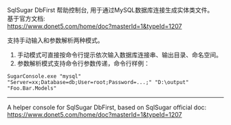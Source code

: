 SqlSugar DbFirst 帮助控制台, 用于通过MySQL数据库连接生成实体类文件。  
基于官方文档:  
https://www.donet5.com/home/doc?masterId=1&typeId=1207  

支持手动输入和参数解析两种模式。

1. 手动模式可直接按命令行提示依次输入数据库连接串、输出目录、命名空间。
2. 参数解析模式支持命令行参数传递，命令行样例：  
```
SugarConsole.exe "mysql" "Server=xx;Database=db;User=root;Password=...;" "D:\output" "Foo.Bar.Models"
```
----

A helper console for SqlSugar DbFirst, based on SqlSugar official doc: 
https://www.donet5.com/home/doc?masterId=1&typeId=1207
